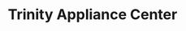 ---
title: "Trinity Appliance Center"
url: /los-banos/trinity-appliance-center/
shop: electronics
---